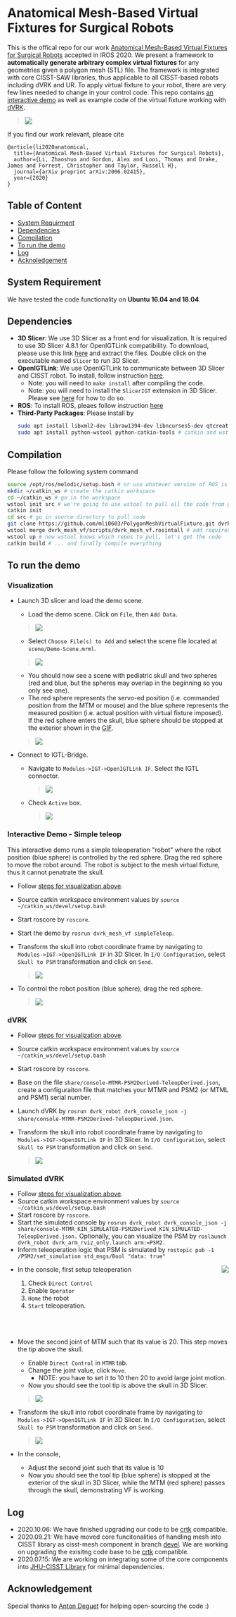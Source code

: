 # Anatomical Mesh-Based Virtual Fixtures for Surgical Robots

This is the offical repo for our work [Anatomical Mesh-Based Virtual Fixtures for Surgical Robots](https://arxiv.org/abs/2006.02415) accepted in IROS 2020. We present a framework to **automatically generate arbitrary complex virtual fixtures** for any geometries given a polygon mesh (STL) file. The framework is integrated with core CISST-SAW libraries, thus applicable to all CISST-based robots including dVRK and UR. To apply virtual fixture to your robot, there are very few lines needed to change in your control code. This repo contains [an interactive demo](https://github.com/mli0603/PolygonMeshVirtualFixture/tree/master#interactive-demo---simple-teleop) as well as example code of the virtual fixture working with [dVRK](https://github.com/mli0603/PolygonMeshVirtualFixture/tree/master#dvrk).

> ![](media/demo.gif)


If you find our work relevant, please cite
```
@article{li2020anatomical,
  title={Anatomical Mesh-Based Virtual Fixtures for Surgical Robots},
  author={Li, Zhaoshuo and Gordon, Alex and Looi, Thomas and Drake, James and Forrest, Christopher and Taylor, Russell H},
  journal={arXiv preprint arXiv:2006.02415},
  year={2020}
}
```
## Table of Content
- [System Requirment](https://github.com/mli0603/PolygonMeshVirtualFixture#system-requirement)
- [Dependencies](https://github.com/mli0603/PolygonMeshVirtualFixture#dependencies)
- [Compilation](https://github.com/mli0603/PolygonMeshVirtualFixture#compilation)
- [To run the demo](https://github.com/mli0603/PolygonMeshVirtualFixture#to-run-the-demo)
- [Log](https://github.com/mli0603/PolygonMeshVirtualFixture#log)
- [Acknoledgement](https://github.com/mli0603/PolygonMeshVirtualFixture#acknowledgement)
## System Requirement
We have tested the code functionality on **Ubuntu 16.04 and 18.04**.

## Dependencies
- **3D Slicer**: We use 3D Slicer as a front end for visualization. It is required to use 3D Slicer 4.8.1 for OpenIGTLink compatibility. To download, please use this link [here](http://slicer.kitware.com/midas3/download/item/330417/Slicer-4.8.1-linux-amd64.tar.gz) and extract the files. Double click on the executable named `Slicer` to run 3D Slicer.
- **OpenIGTLink**: We use OpenIGTLink to communicate between 3D Slicer and CISST robot. To install, follow instruction [here](http://openigtlink.org/library/build). 
    - Note: you will need to `make install` after compiling the code.
    - Note: you will need to install the `SlicerIGT` extension in 3D Slicer. Please see [here](https://www.slicer.org/wiki/Documentation/4.8/SlicerApplication/ExtensionsManager#Installing_an_extension) for how to do so.
- **ROS**: To install ROS, pleaes follow instruction [here](http://wiki.ros.org/melodic/Installation/Ubuntu)
- **Third-Party Packages**: Please install by
  ```sh
  sudo apt install libxml2-dev libraw1394-dev libncurses5-dev qtcreator swig sox espeak cmake-curses-gui cmake-qt-gui git subversion gfortran libcppunit-dev libqt5xmlpatterns5-dev # most system dependencies we need
  sudo apt install python-wstool python-catkin-tools # catkin and wstool for ROS build
  ```

## Compilation
Please follow the following system command
```sh
source /opt/ros/melodic/setup.bash # or use whatever version of ROS is installed!
mkdir ~/catkin_ws # create the catkin workspace
cd ~/catkin_ws # go in the workspace
wstool init src # we're going to use wstool to pull all the code from github
catkin init
cd src # go in source directory to pull code
git clone https://github.com/mli0603/PolygonMeshVirtualFixture.git dvrk_mesh_vf # clone the code in a folder called dvrk_mesh_vf
wstool merge dvrk_mesh_vf/scripts/dvrk_mesh_vf.rosintall # add required repos
wstool up # now wstool knows which repos to pull, let's get the code
catkin build # ... and finally compile everything
```

## To run the demo
### Visualization
- Launch 3D slicer and load the demo scene.
  - Load the demo scene. Click on `File`, then `Add Data`.
  > ![](media/slicer_load_scene.png)
  
  - Select `Choose File(s) to Add` and select the scene file located at `scene/Demo-Scene.mrml`. 
  
  > ![](media/slicer_select_file.png)

  - You should now see a scene with pediatric skull and two spheres (red and blue, but the spheres may overlap in the beginning so you only see one). 
  - The red sphere represents the servo-ed position (i.e. commanded position from the MTM or mouse) and the blue sphere represents the measured position (i.e. actual position with virtual fixture imposed). If the red sphere enters the skull, blue sphere should be stopped at the exterior shown in the [GIF](https://github.com/mli0603/PolygonMeshVirtualFixture#polygonmeshvirtualfixture).

  > ![](media/visualization_slicer.png)
- Connect to IGTL-Bridge.
  - Navigate to `Modules->IGT->OpenIGTLink IF`. Select the IGTL connector. 
    
    > ![](media/slicer_select_connector.png)

  - Check `Active` box. 

    > ![](media/slicer_activate_connector.png)

### Interactive Demo - Simple teleop 
This interactive demo runs a simple teleoperation "robot" where the robot position (blue sphere) is controlled by the red sphere. Drag the red sphere to move the robot around. The robot is subject to the mesh virtual fixture, thus it cannot penatrate the skull.
- Follow [steps for visualization above](https://github.com/mli0603/PolygonMeshVirtualFixture#visualization).
- Source catkin workspace environment values by `source ~/catkin_ws/devel/setup.bash`
- Start roscore by `roscore`.
- Start the demo by `rosrun dvrk_mesh_vf simpleTeleop`.
- Transform the skull into robot coordinate frame by navigating to `Modules->IGT->OpenIGTLink IF` in 3D Slicer. In `I/O Configuration`, select `Skull to PSM` transformation and click on `Send`.

  > ![](media/send_transform.png)
- To control the robot position (blue sphere), drag the red sphere. 

  > ![](media/simple_teleop_demo.gif)

### dVRK
- Follow [steps for visualization above](https://github.com/mli0603/PolygonMeshVirtualFixture#visualization).
- Source catkin workspace environment values by `source ~/catkin_ws/devel/setup.bash`
- Start roscore by `roscore`.
- Base on the file `share/console-MTMR-PSM2Derived-TeleopDerived.json`, create a configuraiton file that matches your MTMR and PSM2 (or MTML and PSM1) serial number.
- Launch dVRK by `rosrun dvrk_robot dvrk_console_json -j share/console-MTMR-PSM2Derived-TeleopDerived.json`. 
- Transform the skull into robot coordinate frame by navigating to `Modules->IGT->OpenIGTLink IF` in 3D Slicer. In `I/O Configuration`, select `Skull to PSM` transformation and click on `Send`.

  > ![](media/send_transform.png)

### Simulated dVRK
- Follow [steps for visualization above](https://github.com/mli0603/PolygonMeshVirtualFixture#visualization).
- Source catkin workspace environment values by `source ~/catkin_ws/devel/setup.bash`
- Start roscore by `roscore`.
- Start the simulated console by `rosrun dvrk_robot dvrk_console_json -j share/console-MTMR_KIN_SIMULATED-PSM2Derived_KIN_SIMULATED-TeleopDerived.json.` Optionally, you can visualize the PSM by `roslaunch dvrk_robot dvrk_arm_rviz_only.launch arm:=PSM2.`
- Inform teleoperation logic that PSM is simulated by `rostopic pub -1 /PSM2/set_simulation std_msgs/Bool "data: true"`

<img src="media/dvrk_console_home.png" align="right">

- In the console, first setup teleoperation 

  1. Check `Direct Control`
  2. Enable `Operator`
  3. `Home` the robot
  4. `Start` teleoperation.
</br></br></br></br>
  
- Move the second joint of MTM such that its value is 20. This step moves the tip above the skull.
  - Enable `Direct Control` in `MTMR` tab.
  - Change the joint value, click `Move`.
    - NOTE: you have to set it to 10 then 20 to avoid large joint motion.
  - Now you should see the tool tip is above the skull in 3D Slicer.
  > ![](media/dvrk_console_move_joint.gif)
- Transform the skull into robot coordinate frame by navigating to `Modules->IGT->OpenIGTLink IF` in 3D Slicer. In `I/O Configuration`, select `Skull to PSM` transformation and click on `Send`.

  > ![](media/send_transform.png)
- In the console, 
  - Adjust the second joint such that its value is 10
  - Now you should see the tool tip (blue sphere) is stopped at the exterior of the skull in 3D Slicer, while the MTM (red sphere) passes through the skull, demonstrating VF is working.

## Log
- 2020.10.06: We have finished upgrading our code to be [crtk](https://collaborative-robotics.github.io/iros-2018-tutorial.html) compatible.
- 2020.09.21: We have moved core funcitonalities of handling mesh into CISST library as cisst-mesh component in branch [devel](https://github.com/jhu-cisst/cisst/tree/devel). We are working on upgrading the exisitng code base to be [crtk](https://collaborative-robotics.github.io/iros-2018-tutorial.html) compatible.
- 2020.07.15: We are working on integrating some of the core components into [JHU-CISST Library](https://github.com/jhu-cisst/cisst) for minimal dependencies.

## Acknowledgement
Special thanks to [Anton Deguet](https://github.com/adeguet1) for helping open-sourcing the code :)
